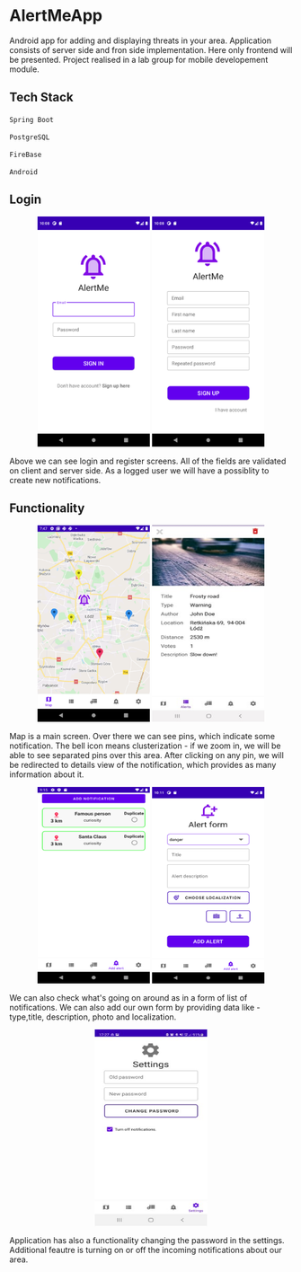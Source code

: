 # AlertMeApp

Android app for adding and displaying threats in your area. Application consists of server side and fron side implementation. Here only frontend will be presented. Project realised in a lab group for mobile developement module.

## Tech Stack

`Spring Boot`

`PostgreSQL`

`FireBase`

`Android`

## Login

<p align="center">
<img src="./imgs/login.png" alt="Game screenshot" width="200" style="align: center;"/>
<img src="./imgs/register.png" alt="Game screenshot" width="200" style="align: center;"/>
</p>

Above we can see login and register screens. All of the fields are validated on client and server side. As a logged user we will have a possiblity to create new notifications.

## Functionality

<p align="center">
<img src="./imgs/mapview.png" alt="Game screenshot" width="200" height="350" style="align: center;"/>
<img src="./imgs/details.jpg" alt="Game screenshot" width="200" height="350" style="align: center;"/>
</p>

Map is a main screen. Over there we can see pins, which indicate some notification. The bell icon means clusterization - if we zoom in, we will be able to see separated pins over this area. After clicking on any pin, we will be redirected to details view of the notification, which provides as many information about it.

<p align="center">
<img src="./imgs/list.png" alt="Game screenshot" width="200" height="350" style="align: center;"/>
<img src="./imgs/form.png" alt="Game screenshot" width="200" height="350" style="align: center;"/>
</p>

We can also check what's going on around as in a form of list of notifications. We can also add our own form by providing data like - type,title, description, photo and localization.

<p align="center">
<img src="./imgs/settings.jpg" alt="Game screenshot" width="200" height="350" style="align: center;"/>
</p>

Application has also a functionality changing the password in the settings. Additional feautre is turning on or off the incoming notifications about our area.
